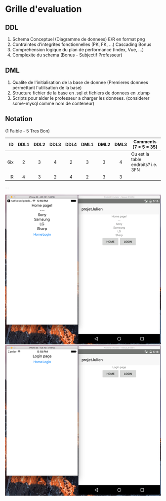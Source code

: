 # Grille d'evaluation

## DDL

1. Schema Conceptuel (Diagramme de donnees) E/R en format png
2. Contraintes d'integrites fonctionnelles (PK, FK, ...) Cascading Bonus
3. Comprehension logique du plan de performance (Index, Vue, ...)
4. Complexite du schema (Bonus - Subjectif Professeur)

## DML

1. Qualite de l'initialisation de la base de donnee (Premieres donnees permettant l'utilisation de la base)
2. Structure fichier de la base en .sql et fichiers de donnees en .dump
3. Scripts pour aider le professeur a charger les donnees. (considerer some-mysql comme nom de conteneur)

## Notation 

(1 Faible - 5 Tres Bon)

| ID  |DDL1|DDL2|DDL3|DDL4|DML1|DML2|DML3|  Comments    (7 * 5 = 35)             |
|----:|:--:|:--:|:--:|:--:|:--:|:--:|:--:|---------------------------------------|  
| 6ix | 2  | 3  | 4  |  2 |  3 | 3  |  4 |  Ou est la table endroits? i.e. 3FN   |  
| IR  | 4  | 3  | 2  |  4 |  2 | 3  |  3 |                                       |  

--

![alt tag](https://github.com/CollegeBoreal/INF1044-16A/blob/master/4.PROJET/IRCodes1.png)
![alt tag](https://github.com/CollegeBoreal/INF1044-16A/blob/master/4.PROJET/IRCodes2.png)
